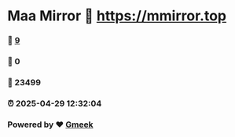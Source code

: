 # Maa Mirror :link: https://mmirror.top 
### :page_facing_up: [9](https://mmirror.top/tag.html) 
### :speech_balloon: 0 
### :hibiscus: 23499 
### :alarm_clock: 2025-04-29 12:32:04 
### Powered by :heart: [Gmeek](https://github.com/Meekdai/Gmeek)
